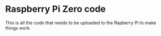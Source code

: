 # Raspberry Pi Zero code
This is all the code that needs to be uploaded to the Rapberry Pi to make things work. 
